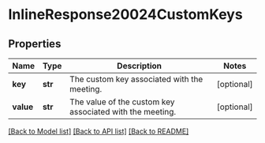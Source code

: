 # InlineResponse20024CustomKeys

## Properties
Name | Type | Description | Notes
------------ | ------------- | ------------- | -------------
**key** | **str** | The custom key associated with the meeting. | [optional] 
**value** | **str** | The value of the custom key associated with the meeting. | [optional] 

[[Back to Model list]](../README.md#documentation-for-models) [[Back to API list]](../README.md#documentation-for-api-endpoints) [[Back to README]](../README.md)

